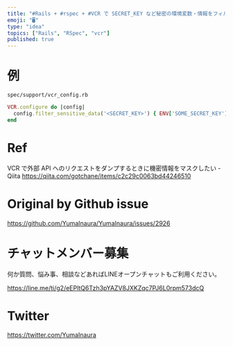 ```yaml
---
title: "#Rails + #rspec + #VCR で SECRET_KEY など秘密の環境変数・情報をフィルタリングする設定"
emoji: "🖥"
type: "idea"
topics: ["Rails", "RSpec", "vcr"]
published: true
---
```


# 例

`spec/support/vcr_config.rb`

```rb
VCR.configure do |config|
  config.filter_sensitive_data('<SECRET_KEY>') { ENV['SOME_SECRET_KEY'] }
end
```

# Ref

VCR で外部 API へのリクエストをダンプするときに機密情報をマスクしたい - Qiita
https://qiita.com/gotchane/items/c2c29c0063bd44246510


# Original by Github issue

https://github.com/YumaInaura/YumaInaura/issues/2926








<!-- Update From Qiita API -->

# チャットメンバー募集


何か質問、悩み事、相談などあればLINEオープンチャットもご利用ください。

https://line.me/ti/g2/eEPltQ6Tzh3pYAZV8JXKZqc7PJ6L0rpm573dcQ





# Twitter


https://twitter.com/YumaInaura


<!-- Update From Qiita API -->


